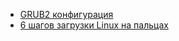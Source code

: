 * [GRUB2 конфигурация](/articles/GRUB2%20%D0%BA%D0%BE%D0%BD%D1%84%D0%B8%D0%B3%D1%83%D1%80%D0%B0%D1%86%D0%B8%D1%8F.md)
* [6 шагов загрузки Linux на пальцах](/articles/6%20%D1%88%D0%B0%D0%B3%D0%BE%D0%B2%20%D0%B7%D0%B0%D0%B3%D1%80%D1%83%D0%B7%D0%BA%D0%B8%20Linux%20%D0%BD%D0%B0%20%D0%BF%D0%B0%D0%BB%D1%8C%D1%86%D0%B0%D1%85.md)
